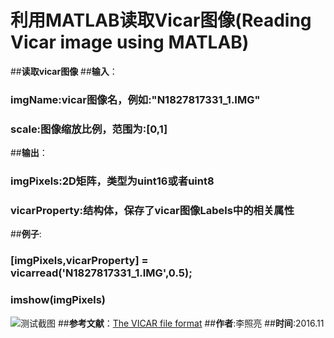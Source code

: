 # **利用MATLAB读取Vicar图像(Reading Vicar image using MATLAB)**
##**读取vicar图像**
##**输入**：
###   imgName:vicar图像名，例如:"N1827817331_1.IMG"
###   scale:图像缩放比例，范围为:[0,1]

##**输出**：
###   imgPixels:2D矩阵，类型为uint16或者uint8
###   vicarProperty:结构体，保存了vicar图像Labels中的相关属性

##**例子**:
### [imgPixels,vicarProperty] = vicarread('N1827817331_1.IMG',0.5);
### imshow(imgPixels)
![测试截图](https://github.com/jnulzl/vicarRead/blob/master/testScreenshots.png)
##**参考文献**：[The VICAR file format](http://www-mipl.jpl.nasa.gov/external/VICAR_file_fmt.pdf)
##**作者**:李照亮
##**时间**:2016.11
